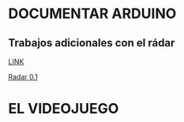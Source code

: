 # DOCUMENTAR ARDUINO

##  Trabajos adicionales con el rádar

[LINK](https://github.com/d-prieto/arduinoCourse/blob/main/Radar%20y%20variaciones.md#proyecto-de-r%C3%A1dar-y-variaciones)


[Radar 0.1](https://github.com/reverte04/Soldadura-y-disegn-3.eva/blob/main/radar_modificado_0.1.ino)


# EL VIDEOJUEGO 
